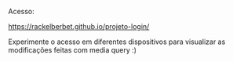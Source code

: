 Acesso:

https://rackelberbet.github.io/projeto-login/

Experimente o acesso em diferentes dispositivos para visualizar as modificações feitas com media query :)
